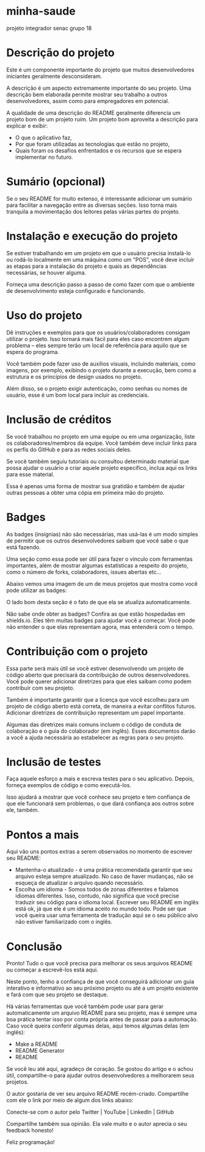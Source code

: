 # minha-saude
projeto integrador senac grupo 18

# Descrição do projeto
Este é um componente importante do projeto que muitos desenvolvedores iniciantes geralmente desconsideram.

A descrição é um aspecto extremamente importante do seu projeto. Uma descrição bem elaborada permite mostrar seu trabalho a outros desenvolvedores, assim como para empregadores em potencial.

A qualidade de uma descrição do README geralmente diferencia um projeto bom de um projeto ruim. Um projeto bom aproveita a descrição para explicar e exibir:

- O que o aplicativo faz,
- Por que foram utilizadas as tecnologias que estão no projeto,
- Quais foram os desafios enfrentados e os recursos que se espera implementar no futuro.

# Sumário (opcional)
Se o seu README for muito extenso, é interessante adicionar um sumário para facilitar a navegação entre as diversas seções. Isso torna mais tranquila a movimentação dos leitores pelas várias partes do projeto.

# Instalação e execução do projeto
Se estiver trabalhando em um projeto em que o usuário precisa instalá-lo ou rodá-lo localmente em uma máquina como um "POS", você deve incluir as etapas para a instalação do projeto e quais as dependências necessárias, se houver alguma.

Forneça uma descrição passo a passo de como fazer com que o ambiente de desenvolvimento esteja configurado e funcionando.

# Uso do projeto
Dê instruções e exemplos para que os usuários/colaboradores consigam utilizar o projeto. Isso tornará mais fácil para eles caso encontrem algum problema – eles sempre terão um local de referência para aquilo que se espera do programa.

Você também pode fazer uso de auxílios visuais, incluindo materiais, como imagens, por exemplo, exibindo o projeto durante a execução, bem como a estrutura e os princípios de design usados no projeto.

Além disso, se o projeto exigir autenticação, como senhas ou nomes de usuário, esse é um bom local para incluir as credenciais.

# Inclusão de créditos
Se você trabalhou no projeto em uma equipe ou em uma organização, liste os colaboradores/membros da equipe. Você também deve incluir links para os perfis do GitHub e para as redes sociais deles.

Se você também seguiu tutoriais ou consultou determinado material que possa ajudar o usuário a criar aquele projeto específico, inclua aqui os links para esse material.

Essa é apenas uma forma de mostrar sua gratidão e também de ajudar outras pessoas a obter uma cópia em primeira mão do projeto.

# Badges
As badges (insígnias) não são necessárias, mas usá-las é um modo simples de permitir que os outros desenvolvedores saibam que você sabe o que está fazendo.

Uma seção como essa pode ser útil para fazer o vínculo com ferramentas importantes, além de mostrar algumas estatísticas a respeito do projeto, como o número de forks, colaboradores, issues abertas etc...

Abaixo vemos uma imagem de um de meus projetos que mostra como você pode utilizar as badges:

O lado bom desta seção é o fato de que ela se atualiza automaticamente.

Não sabe onde obter as badges? Confira as que estão hospedadas em shields.io. Eles têm muitas badges para ajudar você a começar. Você pode não entender o que elas representam agora, mas entenderá com o tempo.

# Contribuição com o projeto
Essa parte será mais útil se você estiver desenvolvendo um projeto de código aberto que precisará da contribuição de outros desenvolvedores. Você pode querer adicionar diretrizes para que eles saibam como podem contribuir com seu projeto.

Também é importante garantir que a licença que você escolheu para um projeto de código aberto está correta, de maneira a evitar conflitos futuros. Adicionar diretrizes de contribuição representam um papel importante.

Algumas das diretrizes mais comuns incluem o código de conduta de colaboração e o guia do colaborador (em inglês). Esses documentos darão a você a ajuda necessária ao estabelecer as regras para o seu projeto.

# Inclusão de testes
Faça aquele esforço a mais e escreva testes para o seu aplicativo. Depois, forneça exemplos de código e como executá-los.

Isso ajudará a mostrar que você conhece seu projeto e tem confiança de que ele funcionará sem problemas, o que dará confiança aos outros sobre ele, também.

# Pontos a mais
Aqui vão uns pontos extras a serem observados no momento de escrever seu README:

- Mantenha-o atualizado - é uma prática recomendada garantir que seu arquivo esteja sempre atualizado. No caso de haver mudanças, não se esqueça de atualizar o arquivo quando necessário.
- Escolha um idioma - Somos todos de zonas diferentes e falamos idiomas diferentes. Isso, contudo, não significa que você precise traduzir seu código para o idioma local. Escrever seu README em inglês está ok, já que ele é um idioma aceito no mundo todo. Pode ser que você queira usar uma ferramenta de tradução aqui se o seu público alvo não estiver familiarizado com o inglês.

# Conclusão
Pronto! Tudo o que você precisa para melhorar os seus arquivos README ou começar a escrevê-los está aqui.

Neste ponto, tenho a confiança de que você conseguirá adicionar um guia interativo e informativo ao seu próximo projeto ou até a um projeto existente e fará com que seu projeto se destaque.

Há várias ferramentas que você também pode usar para gerar automaticamente um arquivo README para seu projeto, mas é sempre uma boa prática tentar isso por conta própria antes de passar para a automação. Caso você queira conferir algumas delas, aqui temos algumas delas (em inglês):

- Make a README
- README Generator
- README

Se você leu até aqui, agradeço de coração. Se gostou do artigo e o achou útil, compartilhe-o para ajudar outros desenvolvedores a melhorarem seus projetos.

O autor gostaria de ver seu arquivo README recém-criado. Compartilhe com ele o link por meio de algum dos links abaixo:

Conecte-se com o autor pelo Twitter | YouTube | LinkedIn | GitHub

Compartilhe também sua opinião. Ela vale muito e o autor aprecia o seu feedback honesto!

Feliz programação! 

